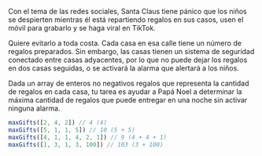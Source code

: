 Con el tema de las redes sociales, Santa Claus tiene pánico que los niños se despierten mientras él está repartiendo regalos en sus casos, usen el móvil para grabarlo y se haga viral en TikTok.

Quiere evitarlo a toda costa. Cada casa en esa calle tiene un número de regalos preparados. Sin embargo, las casas tienen un sistema de seguridad conectado entre casas adyacentes, por lo que no puede dejar los regalos en dos casas seguidas, o se activará la alarma que alertará a los niños.

Dada un array de enteros no negativos regalos que representa la cantidad de regalos en cada casa, tu tarea es ayudar a Papá Noel a determinar la máxima cantidad de regalos que puede entregar en una noche sin activar ninguna alarma.

```js
maxGifts([2, 4, 2]) // 4 (4)
maxGifts([5, 1, 1, 5]) // 10 (5 + 5)
maxGifts([4, 1, 1, 4, 2, 1]) // 9 (4 + 4 + 1)
maxGifts([1, 3, 1, 3, 100]) // 103 (3 + 100)
```
